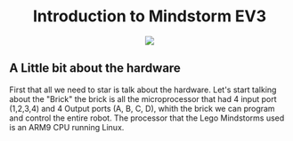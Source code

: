 <h1 align="center"> Introduction to Mindstorm EV3 </h1>

<p align="center">
  <img src="https://user-images.githubusercontent.com/101992463/199879718-7d862927-aa6e-45c1-bb01-2cd1bef13370.png" />
</p>

<h2> A Little bit about the hardware </h2> 

First that all we need to star is talk about the hardware. Let's start talking about the "Brick" the brick is all the microprocessor that had 4 input port (1,2,3,4) and 4 Output ports (A, B, C, D), whith the brick we can program and control the entire robot. The processor that the Lego Mindstorms used is an ARM9 CPU running Linux.  

